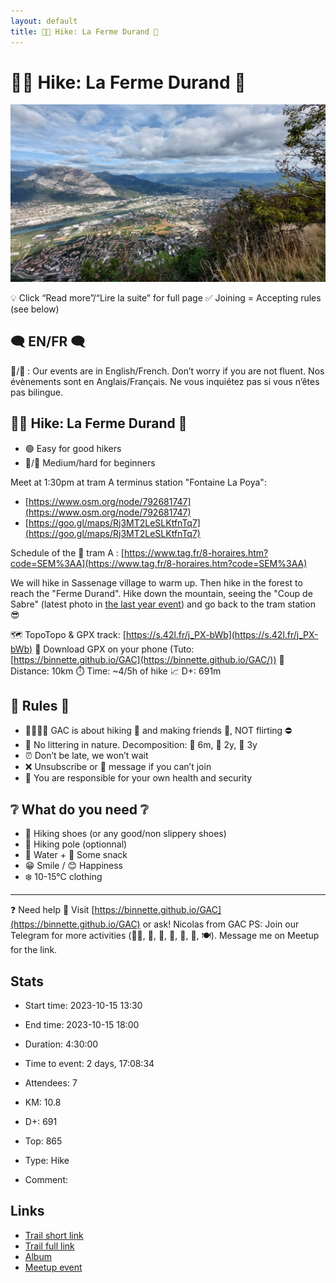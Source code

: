 ```yaml
---
layout: default
title: 🥾🔵 Hike: La Ferme Durand 🚜
---
```


# 🥾🔵 Hike: La Ferme Durand 🚜

![2023-10-15](/Stats/img/orig/2023-10-15.jpg)

💡 Click “Read more”/“Lire la suite” for full page ✅ Joining = Accepting rules (see below)

## 🗨️ EN/FR 🗨️
🦅/🐓 : Our events are in English/French. Don’t worry if you are not fluent. Nos évènements sont en Anglais/Français. Ne vous inquiétez pas si vous n’êtes pas bilingue.

## 🥾🔵 Hike: La Ferme Durand 🚜

* 🟢 Easy for good hikers
* 🔵/🔴 Medium/hard for beginners

Meet at 1:30pm at tram A terminus station "Fontaine La Poya":

* [https://www.osm.org/node/792681747](https://www.osm.org/node/792681747)
* [https://goo.gl/maps/Rj3MT2LeSLKtfnTq7](https://goo.gl/maps/Rj3MT2LeSLKtfnTq7)

Schedule of the 🚋 tram A : [https://www.tag.fr/8-horaires.htm?code=SEM%3AA](https://www.tag.fr/8-horaires.htm?code=SEM%3AA)

We will hike in Sassenage village to warm up. Then hike in the forest to reach the "Ferme Durand". Hike down the mountain, seeing the "Coup de Sabre" (latest photo in [the last year event](https://www.meetup.com/fr-FR/grenoble-adventure-club-english-french/events/284202086/)) and go back to the tram station 😎

🗺️ TopoTopo & GPX track: [https://s.42l.fr/j_PX-bWb](https://s.42l.fr/j_PX-bWb)
📲 Download GPX on your phone (Tuto: [https://binnette.github.io/GAC](https://binnette.github.io/GAC/))
📏 Distance: 10km
⏱️ Time: \~4/5h of hike
📈 D+: 691m

## 📜 Rules 📜

* 🚶‍♀️🚶‍♂️ GAC is about hiking 🥾 and making friends 🤗, NOT flirting ⛔
* 🚮 No littering in nature. Decomposition: 🍊 6m, 🍌 2y, 🥚 3y
* ⏰ Don’t be late, we won’t wait
* ❌ Unsubscribe or 💬 message if you can’t join
* 💟 You are responsible for your own health and security

## ❔ What do you need ❔

* 🥾 Hiking shoes (or any good/non slippery shoes)
* 🥢 Hiking pole (optionnal)
* 🧃 Water + 🍫 Some snack
* 😁 Smile / 😊 Happiness
* ❄️ 10-15°C clothing

***

❓ Need help 🤔 Visit [https://binnette.github.io/GAC](https://binnette.github.io/GAC) or ask!
Nicolas from GAC
PS: Join our Telegram for more activities (🧗‍♀️, 🏓, 🎳, 🎲, 🎥, 🎵, 🍽️). Message me on Meetup for the link.

## Stats

- Start time: 2023-10-15 13:30
- End time: 2023-10-15 18:00
- Duration: 4:30:00
- Time to event: 2 days, 17:08:34
- Attendees: 7

- KM: 10.8
- D+: 691
- Top: 865
- Type: Hike
- Comment: 

## Links

- [Trail short link](https://s.42l.fr/j_PX-bWb)
- [Trail full link]()
- [Album](https://binnette.github.io/GacImg2023/2023-10-15-🥾🔵-Hike-La-Ferme-Durand-🚜.html)
- [Meetup event](https://www.meetup.com/grenoble-adventure-club-english-french/events/296703101/)
